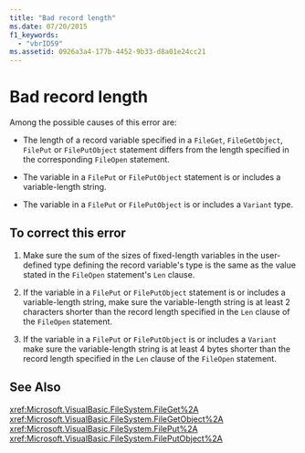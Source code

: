```yaml
---
title: "Bad record length"
ms.date: 07/20/2015
f1_keywords: 
  - "vbrID59"
ms.assetid: 0926a3a4-177b-4452-9b33-d8a01e24cc21
---
```

# Bad record length
Among the possible causes of this error are:  
  
- The length of a record variable specified in a `FileGet`, `FileGetObject`, `FilePut` or `FilePutObject` statement differs from the length specified in the corresponding `FileOpen` statement.  
  
- The variable in a `FilePut` or `FilePutObject` statement is or includes a variable-length string.  
  
- The variable in a `FilePut` or `FilePutObject` is or includes a `Variant` type.  
  
## To correct this error  
  
1. Make sure the sum of the sizes of fixed-length variables in the user-defined type defining the record variable's type is the same as the value stated in the `FileOpen` statement's `Len` clause.  
  
2. If the variable in a `FilePut` or `FilePutObject` statement is or includes a variable-length string, make sure the variable-length string is at least 2 characters shorter than the record length specified in the `Len` clause of the `FileOpen` statement.  
  
3. If the variable in a `FilePut` or `FilePutObject` is or includes a `Variant` make sure the variable-length string is at least 4 bytes shorter than the record length specified in the `Len` clause of the `FileOpen` statement.  
  
## See Also  
 <xref:Microsoft.VisualBasic.FileSystem.FileGet%2A>  
 <xref:Microsoft.VisualBasic.FileSystem.FileGetObject%2A>  
 <xref:Microsoft.VisualBasic.FileSystem.FilePut%2A>  
 <xref:Microsoft.VisualBasic.FileSystem.FilePutObject%2A>
